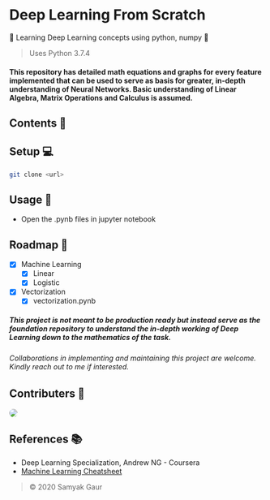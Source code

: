 # Deep Learning From Scratch

🌟 Learning Deep Learning concepts using python, numpy 🌟

> Uses Python 3.7.4

#### This repository has detailed math equations and graphs for every feature implemented that can be used to serve as basis for greater, in-depth understanding of Neural Networks. Basic understanding of Linear Algebra, Matrix Operations and Calculus is assumed.

## Contents 📑

## Setup 💻

```bash
git clone <url>
```


## Usage 📔

- Open the .pynb files in jupyter notebook


## Roadmap 📑

- [x] Machine Learning
  - [x] Linear
  - [x] Logistic
- [x] Vectorization
  - [x] vectorization.pynb
  
##### This project is not meant to be production ready but instead serve as the foundation repository to understand the in-depth working of Deep Learning down to the mathematics of the task.

###### Collaborations in implementing and maintaining this project are welcome. Kindly reach out to me if interested.

## Contributers 🌟

<a href="https://github.com/samyakgaur">
  <img src="https://github.com/samyakgaur.png?size=75" style="border-radius:50%">
</a>

## References 📚

- Deep Learning Specialization, Andrew NG - Coursera
- [Machine Learning Cheatsheet](https://ml-cheatsheet.readthedocs.io/en/latest/index.html)

> &copy; 2020 Samyak Gaur
